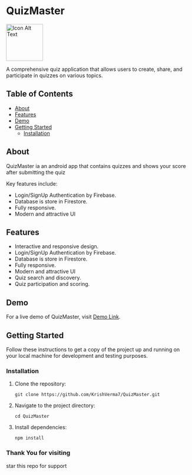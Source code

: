 # QuizMaster

<img src="https://github.com/KrishVerma7/QuizMaster/assets/100028624/cd381511-905b-4825-8a5a-7230d06b38dc" alt="Icon Alt Text" width="100" height="100">

A comprehensive quiz application that allows users to create, share, and participate in quizzes on various topics.

## Table of Contents

- [About](#about)
- [Features](#features)
- [Demo](#demo)
- [Getting Started](#getting-started)
  - [Installation](#installation)

## About

QuizMaster ia an android app that contains quizzes and shows your score after submitting the quiz

Key features include:

- Login/SignUp Authentication by Firebase.
- Database is store in Firestore.
- Fully responsive.
- Modern and attractive UI

## Features

- Interactive and responsive design.
- Login/SignUp Authentication by Firebase.
- Database is store in Firestore.
- Fully responsive.
- Modern and attractive UI
-  Quiz search and discovery.
- Quiz participation and scoring.

## Demo

For a live demo of QuizMaster, visit [Demo Link](https://appetize.io/embed/hs4rou2kzbiqi2pqsuzfnhffoy).



## Getting Started

Follow these instructions to get a copy of the project up and running on your local machine for development and testing purposes.


### Installation

1. Clone the repository:

   ```shell
   git clone https://github.com/KrishVerma7/QuizMaster.git

  1. Navigate to the project directory:
     ```shell
     cd QuizMaster
  2. Install dependencies:
     ```shell
     npm install

### Thank You for visiting
star this repo for support

